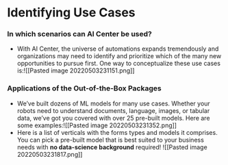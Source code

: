# Identifying Use Cases
### In which scenarios can AI Center be used?
- With AI Center, the universe of automations expands tremendously and organizations may need to identify and prioritize which of the many new opportunities to pursue first. One way to conceptualize these use cases is:![[Pasted image 20220503231151.png]]
### Applications of the Out-of-the-Box Packages
- We’ve built dozens of ML models for many use cases. Whether your robots need to understand documents, language, images, or tabular data, we’ve got you covered with over 25 pre-built models. Here are some examples:![[Pasted image 20220503231352.png]]
- Here is a list of verticals with the forms types and models it comprises. You can pick a pre-built model that is best suited to your business needs with **no data-science background** required!
![[Pasted image 20220503231817.png]]
